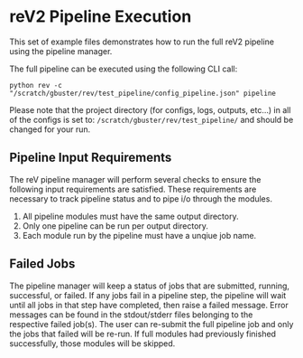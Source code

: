 # reV2 Pipeline Execution

This set of example files demonstrates how to run the full reV2 pipeline using the pipeline manager.

The full pipeline can be executed using the following CLI call:

`python rev -c "/scratch/gbuster/rev/test_pipeline/config_pipeline.json" pipeline`

Please note that the project directory (for configs, logs, outputs, etc...) in all of the configs is set to: `/scratch/gbuster/rev/test_pipeline/` and should be changed for your run. 

## Pipeline Input Requirements

The reV pipeline manager will perform several checks to ensure the following input requirements are satisfied. 
These requirements are necessary to track pipeline status and to pipe i/o through the modules. 

1. All pipeline modules must have the same output directory. 
2. Only one pipeline can be run per output directory. 
3. Each module run by the pipeline must have a unqiue job name. 

## Failed Jobs

The pipeline manager will keep a status of jobs that are submitted, running, successful, or failed. 
If any jobs fail in a pipeline step, the pipeline will wait until all jobs in that step have completed, then raise a failed message. 
Error messages can be found in the stdout/stderr files belonging to the respective failed job(s). 
The user can re-submit the full pipeline job and only the jobs that failed will be re-run. 
If full modules had previously finished successfully, those modules will be skipped. 
